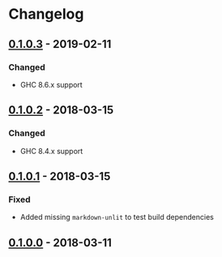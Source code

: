 # Changelog

## [0.1.0.3] - 2019-02-11

### Changed

- GHC 8.6.x support

## [0.1.0.2] - 2018-03-15

### Changed

- GHC 8.4.x support

## [0.1.0.1] - 2018-03-15

### Fixed

- Added missing `markdown-unlit` to test build dependencies

## [0.1.0.0] - 2018-03-11

[0.1.0.3]: https://github.com/dzhus/th-nowq/compare/0.1.0.2...0.1.0.3
[0.1.0.2]: https://github.com/dzhus/th-nowq/compare/0.1.0.1...0.1.0.2
[0.1.0.1]: https://github.com/dzhus/th-nowq/compare/0.1.0.0...0.1.0.1
[0.1.0.0]: https://github.com/dzhus/th-nowq/tree/0.1.0.0
